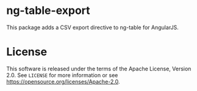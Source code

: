 # ng-table-export

This package adds a CSV export directive to ng-table for AngularJS.

# License

This software is released under the terms of the Apache License, Version 2.0. See `LICENSE` for more
information or see <https://opensource.org/licenses/Apache-2.0>.
